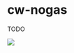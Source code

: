 # cw-nogas

TODO

![](https://user-images.githubusercontent.com/30676292/214428970-aabed2eb-7271-4a91-a641-23d004f04512.png)